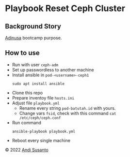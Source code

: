 # Playbook Reset Ceph Cluster

## Background Story
[Adinusa](https://adinusa.id/) bootcamp purpose.

## How to use

- Run with user `ceph-adm`
- Set up passwordless to another machine
- Install ansible in `pod-<username>-ceph1` 
    ```
    sudo apt install ansible
    ```
- Clone this repo
- Prepare inventoy file `hosts.ini`
- Adjust file `playbook.yml`
    - Rename every string `pod-batutah.id` with yours.
    - Change vars `fsid`, check with this command `cat /etc/ceph/ceph.conf`
- Run command
    ```
    ansible-playbook playbook.yml
    ```
- Reboot every single machine

&copy; 2022 [Andi Susanto](https://jurnal.batutah.id)
